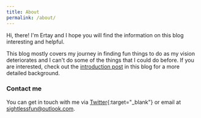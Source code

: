 ```yaml
---
title: About
permalink: /about/
---
```

Hi, there! I'm Ertay and I hope you will find the information on this blog interesting and helpful.

This blog mostly covers my journey in finding fun things to do as my vision deteriorates and I can't do some of the things that I could do before. If you are interested, check out the [introduction post](https://sightless.fun/An-Introduction) in this blog for a more detailed background.

### Contact me

You can get in touch with me via [Twitter](http://twitter.com/ertaysh){:target="_blank"} or email at sightlessfun@outlook.com.